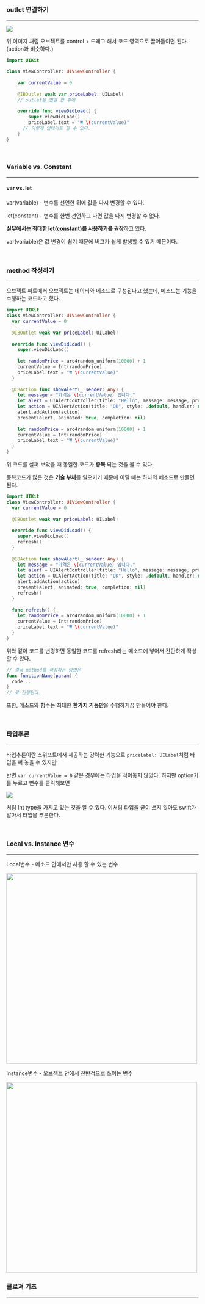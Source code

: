 ### outlet 연결하기

---

<img src="./img/connect_outlet.png">

위 이미지 처럼 오브젝트를 control + 드래그 해서 코드 영역으로 끌어들이면 된다. (action과 비슷하다.)

``` swift
import UIKit

class ViewController: UIViewController {
    
    var currentValue = 0
    
    @IBOutlet weak var priceLabel: UILabel!
    // outlet을 연결 한 후에
  
    override func viewDidLoad() {
        super.viewDidLoad()
        priceLabel.text = "₩ \(currentValue)"
      // 이렇게 업데이트 할 수 있다.
    }
}
```

<br>

### Variable vs. Constant

---

#### var vs. let

var(variable) - 변수를 선언한 뒤에 값을 다시 변경할 수 있다.

let(constant) - 변수를 한번 선언하고 나면 값을 다시 변경할 수 없다.

**실무에서는 최대한 let(constant)를 사용하기를 권장**하고 있다.

var(variable)은 값 변경이 쉽기 때문에 버그가 쉽게 발생할 수 있기 때문이다.

<br>

### method 작성하기

---

오브젝트 파트에서 오브젝트는 데이터와 메소드로 구성된다고 했는데, 메소드는 기능을 수행하는 코드라고 했다.

``` swift
import UIKit
class ViewController: UIViewController {
  var currentValue = 0
  
  @IBOutlet weak var priceLabel: UILabel!
  
  override func viewDidLoad() {
    super.viewDidLoad()
    
    let randomPrice = arc4random_uniform(10000) + 1
    currentValue = Int(randomPrice)
    priceLabel.text = "₩ \(currentValue)"
  }
  
  @IBAction func showAlert(_ sender: Any) {
    let message = "가격은 \(currentValue) 입니다."
    let alert = UIAlertController(title: "Hello", message: message, preferredStyle: .alert)
    let action = UIAlertAction(title: "OK", style: .default, handler: nil)
    alert.addAction(action)
    present(alert, animated: true, completion: nil)
    
    let randomPrice = arc4random_uniform(10000) + 1
    currentValue = Int(randomPrice)
    priceLabel.text = "₩ \(currentValue)"
  }
}
```

위 코드를 살펴 보았을 때 동일한 코드가  **중복** 되는 것을 볼 수 있다.

중복코드가 많은 것은 **기술 부채**를 일으키기 때문에 이럴 때는 하나의 메소드로 만들면 된다.

``` swift
import UIKit
class ViewController: UIViewController {
  var currentValue = 0
  
  @IBOutlet weak var priceLabel: UILabel!
  
  override func viewDidLoad() {
    super.viewDidLoad()
    refresh()
  }
  
  @IBAction func showAlert(_ sender: Any) {
    let message = "가격은 \(currentValue) 입니다."
    let alert = UIAlertController(title: "Hello", message: message, preferredStyle: .alert)
    let action = UIAlertAction(title: "OK", style: .default, handler: nil)
    alert.addAction(action)
    present(alert, animated: true, completion: nil)
    refresh()
  }
  
  func refresh() {
    let randomPrice = arc4random_uniform(10000) + 1
    currentValue = Int(randomPrice)
    priceLabel.text = "₩ \(currentValue)"
  }
}
```

위와 같이 코드를 변경하면 동일한 코드를 refresh라는 메소드에 넣어서 간단하게 작성 할 수 있다.

``` swift
// 결국 method를 작성하는 방법은
func functionName(param) {
  code...
}
// 로 진행된다.
```

또한, 메소드와 함수는 최대한 **한가지 기능만**을 수행하게끔 만들어야 한다.

<br>

### 타입추론

---

타입추론이란 스위프트에서 제공하는 강력한 기능으로 `priceLabel: UILabel`처럼 타입을 써 놓을 수 있지만

반면 `var currentValue = 0` 같은 경우에는 타입을 적어놓지 않았다. 하지만 option키를 누르고 변수를 클릭해보면

<img src="./img/type.png">

처럼 Int type을 가지고 있는 것을 알 수 있다. 이처럼 타입을 굳이 쓰지 않아도 swift가 알아서 타입을 추론한다.

<br>

### Local vs. Instance 변수

---

Local변수 - 메소드 안에서만 사용 할 수 있는 변수

<img src="./img/localVariable.png" width="500">

Instance변수 - 오브젝트 안에서 전반적으로 쓰이는 변수

<img src="./img/instanceVariable.png" width="500">

<br>

### 클로져 기초

---

